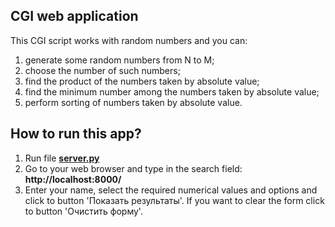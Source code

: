 ## CGI web application

This CGI script works with random numbers and you can:
1) generate some random numbers from N to M;
2) choose the number of such numbers;
3) find the product of the numbers taken by absolute value;
4) find the minimum number among the numbers taken by absolute value;
5) perform sorting of numbers taken by absolute value.

## How to run this app?
1) Run file **[server.py](https://github.com/ZaytsevNS/python_practice/blob/main/work_with_rand_num/server.py)**
2) Go to your web browser and type in the search field: **http://localhost:8000/**
3) Enter your name, select the required numerical values and options and click to button 'Показать результаты'.
If you want to clear the form click to button 'Очистить форму'.

